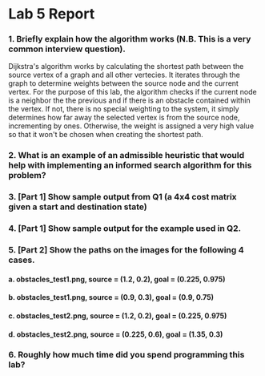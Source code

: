 # Lab 5 Report #

### 1. Briefly explain how the algorithm works (N.B. This is a very common interview question). ###
Dijkstra's algorithm works by calculating the shortest path between the source vertex of a graph and all other vertecies. It iterates through the graph to determine weights between the source node and the current vertex. For the purpose of this lab, the algorithm checks if the current node is a neighbor the the previous and if there is an obstacle contained within the vertex. If not, there is no special weighting to the system, it simply determines how far away the selected vertex is from the source node, incrementing by ones. Otherwise, the weight is assigned a very high value so that it won't be chosen when creating the shortest path. 

### 2. What is an example of an admissible heuristic that would help with implementing an informed search algorithm for this problem? ###


### 3. [Part 1] Show sample output from Q1 (a 4x4 cost matrix given a start and destination state) ###


### 4. [Part 1] Show sample output for the example used in Q2. ###


### 5. [Part 2] Show the paths on the images for the following 4 cases. ###
#### a. obstacles_test1.png, source = (1.2, 0.2), goal = (0.225, 0.975) ####
#### b. obstacles_test1.png, source = (0.9, 0.3), goal = (0.9, 0.75) ####
#### c. obstacles_test2.png, source = (1.2, 0.2), goal = (0.225, 0.975) ####
#### d. obstacles_test2.png, source = (0.225, 0.6), goal = (1.35, 0.3) ####


### 6. Roughly how much time did you spend programming this lab? ###

